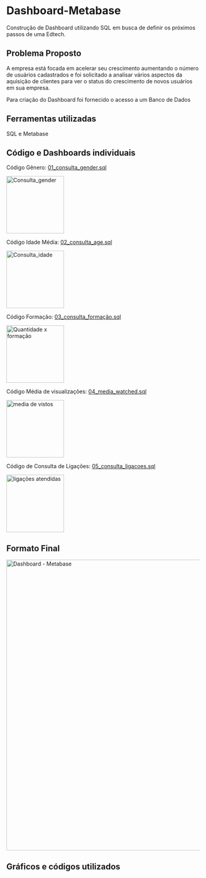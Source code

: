 # Dashboard-Metabase
Construção de Dashboard utilizando SQL em busca de definir os próximos passos de uma Edtech.


## Problema Proposto ##
A empresa está focada em acelerar seu crescimento aumentando o número de usuários cadastrados e foi solicitado a analisar vários aspectos da aquisição de clientes para ver o status do crescimento de novos usuários em sua empresa.

Para criação do Dashboard foi fornecido o acesso a um Banco de Dados


## Ferramentas utilizadas ##
SQL e Metabase


## Código e Dashboards individuais ##
Código Gênero: [01_consulta_gender.sql](01_consulta_gender.sql)

<img width="150" alt="Consulta_gender" src="https://github.com/user-attachments/assets/31c6e7f0-7d0d-4aed-9191-25f6604452ca" />

Código Idade Média: [02_consulta_age.sql](02_consulta_age.sql)

<img width="150" alt="Consulta_idade" src="https://github.com/user-attachments/assets/4ddccd25-e147-4319-99a4-dfc5d5c4bd9c" />

Código Formação: [03_consulta_formação.sql](03_consulta_formação.sql)

<img width="150" alt="Quantidade x formação" src="https://github.com/user-attachments/assets/ce0f6e67-95a2-4a70-9fa4-58e0c77100fc" />

Código Média de visualizações: [04_media_watched.sql](04_media_watched.sql)

<img width="150" alt="media de vistos" src="https://github.com/user-attachments/assets/c5a5c6c0-18a7-44f8-9d1b-4f795ecee0d9" />

Código de Consulta de Ligações: [05_consulta_ligacoes.sql](05_consulta_ligacoes.sql)

<img width="150" alt="ligações atendidas" src="https://github.com/user-attachments/assets/77ffdeaa-13ae-4d2e-9bdb-1611ed1ec003" />


## Formato Final ##
<img width="759" alt="Dashboard - Metabase" src="https://github.com/user-attachments/assets/6d27517a-5050-4dcc-9c04-0bb9be47e393" />

## Gráficos e códigos utilizados ##

